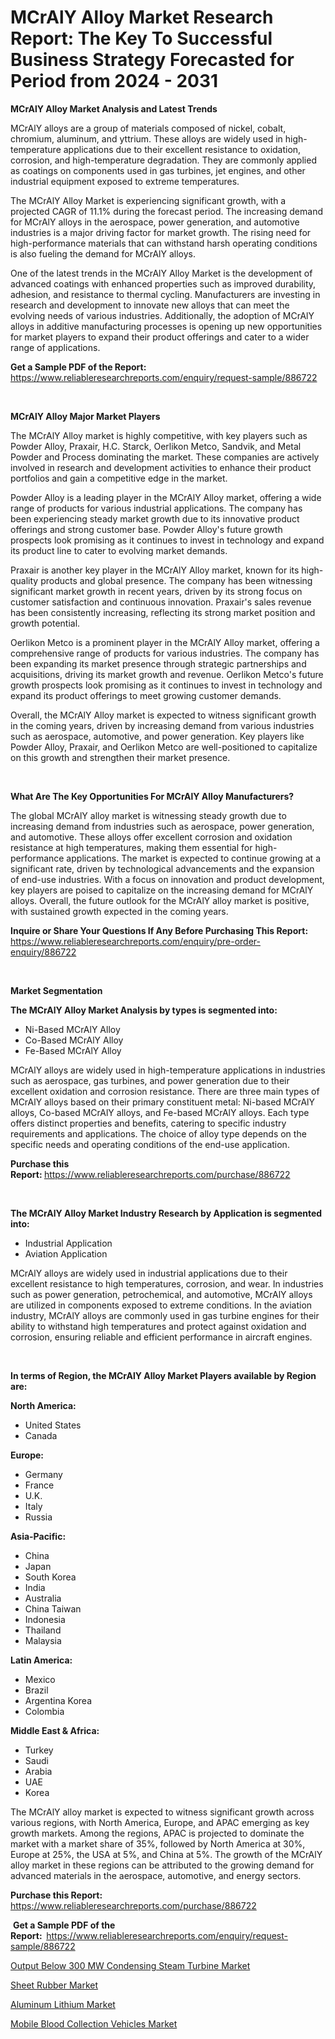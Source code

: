 <p><h1>MCrAlY Alloy Market Research Report: The Key To Successful Business Strategy Forecasted for Period from 2024 - 2031</h1></p><p><strong>MCrAlY Alloy Market Analysis and Latest Trends</strong></p>
<p><p>MCrAlY alloys are a group of materials composed of nickel, cobalt, chromium, aluminum, and yttrium. These alloys are widely used in high-temperature applications due to their excellent resistance to oxidation, corrosion, and high-temperature degradation. They are commonly applied as coatings on components used in gas turbines, jet engines, and other industrial equipment exposed to extreme temperatures.</p><p>The MCrAlY Alloy Market is experiencing significant growth, with a projected CAGR of 11.1% during the forecast period. The increasing demand for MCrAlY alloys in the aerospace, power generation, and automotive industries is a major driving factor for market growth. The rising need for high-performance materials that can withstand harsh operating conditions is also fueling the demand for MCrAlY alloys.</p><p>One of the latest trends in the MCrAlY Alloy Market is the development of advanced coatings with enhanced properties such as improved durability, adhesion, and resistance to thermal cycling. Manufacturers are investing in research and development to innovate new alloys that can meet the evolving needs of various industries. Additionally, the adoption of MCrAlY alloys in additive manufacturing processes is opening up new opportunities for market players to expand their product offerings and cater to a wider range of applications.</p></p>
<p><strong>Get a Sample PDF of the Report:&nbsp;</strong> <a href="https://www.reliableresearchreports.com/enquiry/request-sample/886722">https://www.reliableresearchreports.com/enquiry/request-sample/886722</a></p>
<p>&nbsp;</p>
<p><strong>MCrAlY Alloy Major Market Players</strong></p>
<p><p>The MCrAlY Alloy market is highly competitive, with key players such as Powder Alloy, Praxair, H.C. Starck, Oerlikon Metco, Sandvik, and Metal Powder and Process dominating the market. These companies are actively involved in research and development activities to enhance their product portfolios and gain a competitive edge in the market.</p><p>Powder Alloy is a leading player in the MCrAlY Alloy market, offering a wide range of products for various industrial applications. The company has been experiencing steady market growth due to its innovative product offerings and strong customer base. Powder Alloy's future growth prospects look promising as it continues to invest in technology and expand its product line to cater to evolving market demands.</p><p>Praxair is another key player in the MCrAlY Alloy market, known for its high-quality products and global presence. The company has been witnessing significant market growth in recent years, driven by its strong focus on customer satisfaction and continuous innovation. Praxair's sales revenue has been consistently increasing, reflecting its strong market position and growth potential.</p><p>Oerlikon Metco is a prominent player in the MCrAlY Alloy market, offering a comprehensive range of products for various industries. The company has been expanding its market presence through strategic partnerships and acquisitions, driving its market growth and revenue. Oerlikon Metco's future growth prospects look promising as it continues to invest in technology and expand its product offerings to meet growing customer demands.</p><p>Overall, the MCrAlY Alloy market is expected to witness significant growth in the coming years, driven by increasing demand from various industries such as aerospace, automotive, and power generation. Key players like Powder Alloy, Praxair, and Oerlikon Metco are well-positioned to capitalize on this growth and strengthen their market presence.</p></p>
<p>&nbsp;</p>
<p><strong>What Are The Key Opportunities For MCrAlY Alloy Manufacturers?</strong></p>
<p><p>The global MCrAlY alloy market is witnessing steady growth due to increasing demand from industries such as aerospace, power generation, and automotive. These alloys offer excellent corrosion and oxidation resistance at high temperatures, making them essential for high-performance applications. The market is expected to continue growing at a significant rate, driven by technological advancements and the expansion of end-use industries. With a focus on innovation and product development, key players are poised to capitalize on the increasing demand for MCrAlY alloys. Overall, the future outlook for the MCrAlY alloy market is positive, with sustained growth expected in the coming years.</p></p>
<p><strong>Inquire or Share Your Questions If Any Before Purchasing This Report:</strong> <a href="https://www.reliableresearchreports.com/enquiry/pre-order-enquiry/886722">https://www.reliableresearchreports.com/enquiry/pre-order-enquiry/886722</a></p>
<p>&nbsp;</p>
<p><strong>Market Segmentation</strong></p>
<p><strong>The MCrAlY Alloy Market Analysis by types is segmented into:</strong></p>
<p><ul><li>Ni-Based MCrAlY Alloy</li><li>Co-Based MCrAlY Alloy</li><li>Fe-Based MCrAlY Alloy</li></ul></p>
<p><p>MCrAlY alloys are widely used in high-temperature applications in industries such as aerospace, gas turbines, and power generation due to their excellent oxidation and corrosion resistance. There are three main types of MCrAlY alloys based on their primary constituent metal: Ni-based MCrAlY alloys, Co-based MCrAlY alloys, and Fe-based MCrAlY alloys. Each type offers distinct properties and benefits, catering to specific industry requirements and applications. The choice of alloy type depends on the specific needs and operating conditions of the end-use application.</p></p>
<p><strong>Purchase this Report:&nbsp;</strong><a href="https://www.reliableresearchreports.com/purchase/886722">https://www.reliableresearchreports.com/purchase/886722</a></p>
<p>&nbsp;</p>
<p><strong>The MCrAlY Alloy Market Industry Research by Application is segmented into:</strong></p>
<p><ul><li>Industrial Application</li><li>Aviation Application</li></ul></p>
<p><p>MCrAlY alloys are widely used in industrial applications due to their excellent resistance to high temperatures, corrosion, and wear. In industries such as power generation, petrochemical, and automotive, MCrAlY alloys are utilized in components exposed to extreme conditions. In the aviation industry, MCrAlY alloys are commonly used in gas turbine engines for their ability to withstand high temperatures and protect against oxidation and corrosion, ensuring reliable and efficient performance in aircraft engines.</p></p>
<p>&nbsp;</p>
<p><strong>In terms of Region, the MCrAlY Alloy Market Players available by Region are:</strong></p>
<p>
    <p> <strong> North America: </strong>
        <ul>
            <li>United States</li>
            <li>Canada</li>
        </ul>
        </p> 
    <p> <strong> Europe: </strong>
        <ul>
            <li>Germany</li>
            <li>France</li>
            <li>U.K.</li>
            <li>Italy</li>
            <li>Russia</li>
        </ul>
        </p> 
    <p> <strong> Asia-Pacific: </strong>
        <ul>
            <li>China</li>
            <li>Japan</li>
            <li>South Korea</li>
            <li>India</li>
            <li>Australia</li>
            <li>China Taiwan</li>
            <li>Indonesia</li>
            <li>Thailand</li>
            <li>Malaysia</li>
        </ul>
        </p> 
    <p> <strong> Latin America: </strong>
        <ul>
            <li>Mexico</li>
            <li>Brazil</li>
            <li>Argentina Korea</li>
            <li>Colombia</li>
        </ul>
        </p> 
    <p> <strong> Middle East & Africa: </strong>
        <ul>
            <li>Turkey</li>
            <li>Saudi</li>
            <li>Arabia</li>
            <li>UAE</li>
            <li>Korea</li>
        </ul>
    </p>
    </p>
<p><p>The MCrAlY alloy market is expected to witness significant growth across various regions, with North America, Europe, and APAC emerging as key growth markets. Among the regions, APAC is projected to dominate the market with a market share of 35%, followed by North America at 30%, Europe at 25%, the USA at 5%, and China at 5%. The growth of the MCrAlY alloy market in these regions can be attributed to the growing demand for advanced materials in the aerospace, automotive, and energy sectors.</p></p>
<p><strong>Purchase this Report: </strong><a href="https://www.reliableresearchreports.com/purchase/886722">https://www.reliableresearchreports.com/purchase/886722</a></p>
<p>&nbsp;<strong>Get a Sample PDF of the Report:&nbsp;&nbsp;</strong><a href="https://www.reliableresearchreports.com/enquiry/request-sample/886722">https://www.reliableresearchreports.com/enquiry/request-sample/886722</a></p>
<p><strong></strong></p>
<p><p><a href="https://spotless-saver-8fd.notion.site/Output-Below-300-MW-Condensing-Steam-Turbine-Market-Size-Growth-Outlook-from-2024-to-2031-projecti-1e5c94029de9484b8db5c85e8d153b27">Output Below 300 MW Condensing Steam Turbine Market</a></p><p><a href="https://github.com/nathandecarvalho/Market-Research-Report-List-2/blob/main/sheet-rubber-market.md">Sheet Rubber Market</a></p><p><a href="https://github.com/julyju69/Market-Research-Report-List-2/blob/main/aluminum-lithium-market.md">Aluminum Lithium Market</a></p><p><a href="https://view.publitas.com/reportprime-1/mobile-blood-collection-vehicles-market-size-growth-and-forecast-from-2023-2030/">Mobile Blood Collection Vehicles Market</a></p></p>